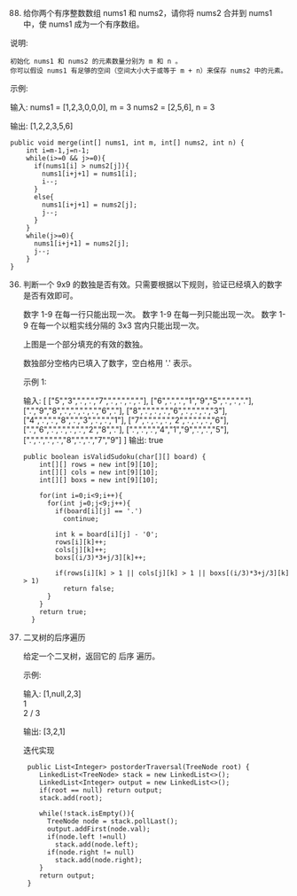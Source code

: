 88. 给你两个有序整数数组 nums1 和 nums2，请你将 nums2 合并到 nums1 中，使 nums1 成为一个有序数组。

说明:


	初始化 nums1 和 nums2 的元素数量分别为 m 和 n 。
	你可以假设 nums1 有足够的空间（空间大小大于或等于 m + n）来保存 nums2 中的元素。


示例:

输入:
nums1 = [1,2,3,0,0,0], m = 3
nums2 = [2,5,6],       n = 3

输出: [1,2,2,3,5,6]

```
public void merge(int[] nums1, int m, int[] nums2, int n) {
​    int i=m-1,j=n-1;
​    while(i>=0 && j>=0){
​      if(nums1[i] > nums2[j]){
​        nums1[i+j+1] = nums1[i];
​        i--;
​      }
​      else{
​        nums1[i+j+1] = nums2[j];
​        j--;
​      }
​    }
​    while(j>=0){
​      nums1[i+j+1] = nums2[j];
​      j--;
​    }
}
```

36. 判断一个 9x9 的数独是否有效。只需要根据以下规则，验证已经填入的数字是否有效即可。

    数字 1-9 在每一行只能出现一次。
    数字 1-9 在每一列只能出现一次。
    数字 1-9 在每一个以粗实线分隔的 3x3 宫内只能出现一次。

    

    上图是一个部分填充的有效的数独。

    数独部分空格内已填入了数字，空白格用 '.' 表示。

    示例 1:

    输入:
    [
      ["5","3",".",".","7",".",".",".","."],
      ["6",".",".","1","9","5",".",".","."],
      [".","9","8",".",".",".",".","6","."],
      ["8",".",".",".","6",".",".",".","3"],
      ["4",".",".","8",".","3",".",".","1"],
      ["7",".",".",".","2",".",".",".","6"],
      [".","6",".",".",".",".","2","8","."],
      [".",".",".","4","1","9",".",".","5"],
      [".",".",".",".","8",".",".","7","9"]
    ]
    输出: true

    

    ```
    public boolean isValidSudoku(char[][] board) {
    ​    int[][] rows = new int[9][10];
    ​    int[][] cols = new int[9][10];
    ​    int[][] boxs = new int[9][10];
    
    ​    for(int i=0;i<9;i++){
    ​      for(int j=0;j<9;j++){
    ​        if(board[i][j] == '.')
    ​          continue;
    
    ​        int k = board[i][j] - '0';
    ​        rows[i][k]++;
    ​        cols[j][k]++;
    ​        boxs[(i/3)*3+j/3][k]++;
    
    ​        if(rows[i][k] > 1 || cols[j][k] > 1 || boxs[(i/3)*3+j/3][k] > 1)
    ​          return false;
    ​      }
    ​    }
    ​    return true;
      }
    ```

145. 二叉树的后序遍历

     给定一个二叉树，返回它的 后序 遍历。

     示例:

     输入: [1,null,2,3]  
        1
         \
          2
         /
        3 

     输出: [3,2,1]

     迭代实现

     ```
      public List<Integer> postorderTraversal(TreeNode root) {
     ​    LinkedList<TreeNode> stack = new LinkedList<>();
     ​    LinkedList<Integer> output = new LinkedList<>();
     ​    if(root == null) return output;
     ​    stack.add(root);
     
     ​    while(!stack.isEmpty()){
     ​      TreeNode node = stack.pollLast();
     ​      output.addFirst(node.val);
     ​      if(node.left !=null)
     ​        stack.add(node.left);
     ​      if(node.right != null)
     ​        stack.add(node.right);
     ​    }
     ​    return output;
      }
     ```

     

